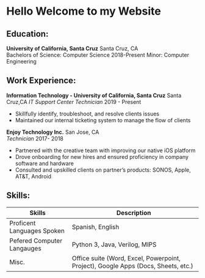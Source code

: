 
# Hello Welcome to my Website 


## Education:

**University of California,  Santa Cruz**			  		                    Santa Cruz, CA		
Bachelors of Science: Computer Science					                        2018-Present
Minor: Computer Engineering

## Work Experience:

**Information Technology - University of California, Santa Cruz**           Santa Cruz,CA
*IT Support Center Technician*     				                                     2019 - Present    
 - Skillfully identify, troubleshoot, and resolve clients issues
 - Maintained our internal ticketing system to manage the flow of clients    

**Enjoy Technology Inc.**                                 San Jose, CA	                                 
*Technician*								                              2017- 2018
 - Partnered with the creative team with improving our native iOS platform
 - Drove onboarding for new hires and ensured proficiency in company software and hardware
 - Consulted and upskilled clients on partner’s products: SONOS, Apple, AT&T, Android


## Skills:
|Skills | Description |
| --- | --- |
| Proficent Languages Spoken | Spanish, English |
| Pefered Computer Langauges | Python 3, Java, Verilog, MIPS  |
| Misc. | Office suite (Word, Excel, Powerpoint, Project), Google Apps (Docs, Sheets, etc.) |
